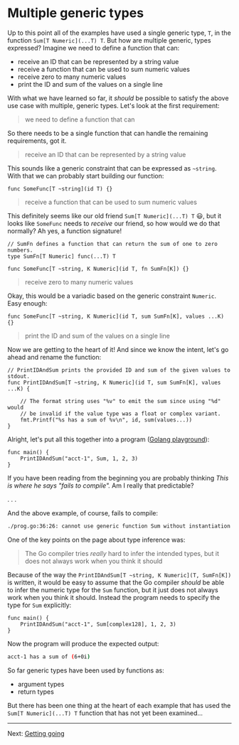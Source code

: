 # Multiple generic types

Up to this point all of the examples have used a single generic type, `T`, in the function `Sum[T Numeric](...T) T`. But how are multiple generic, types expressed? Imagine we need to define a function that can:

* receive an ID that can be represented by a string value
* receive a function that can be used to sum numeric values
* receive zero to many numeric values
* print the ID and sum of the values on a single line

With what we have learned so far, it _should_ be possible to satisfy the above use case with multiple, generic types. Let's look at the first requirement:

> we need to define a function that can

So there needs to be a single function that can handle the remaining requirements, got it.

> receive an ID that can be represented by a string value

This sounds like a generic constraint that can be expressed as `~string`. With that we can probably start building our function:

```golang
func SomeFunc[T ~string](id T) {}
```

> receive a function that can be used to sum numeric values

This definitely seems like our old friend `Sum[T Numeric](...T) T` :smiley:, but it looks like `SomeFunc` needs to _receive_ our friend, so how would we do that normally? Ah yes, a function signature!

```golang
// SumFn defines a function that can return the sum of one to zero numbers.
type SumFn[T Numeric] func(...T) T

func SomeFunc[T ~string, K Numeric](id T, fn SumFn[K]) {}
```

> receive zero to many numeric values

Okay, this would be a variadic based on the generic constraint `Numeric`. Easy enough:

```golang
func SomeFunc[T ~string, K Numeric](id T, sum SumFn[K], values ...K) {}
```

> print the ID and sum of the values on a single line

Now we are getting to the heart of it! And since we know the intent, let's go ahead and rename the function:

```golang
// PrintIDAndSum prints the provided ID and sum of the given values to stdout.
func PrintIDAndSum[T ~string, K Numeric](id T, sum SumFn[K], values ...K) {

	// The format string uses "%v" to emit the sum since using "%d" would
	// be invalid if the value type was a float or complex variant.
	fmt.Printf("%s has a sum of %v\n", id, sum(values...))
}
```

Alright, let's put all this together into a program ([Golang playground](https://gotipplay.golang.org/p/ZeSWNvI-SQi)):

```golang
func main() {
	PrintIDAndSum("acct-1", Sum, 1, 2, 3)
}
```

If you have been reading from the beginning you are probably thinking _This is where he says "fails to compile"._ Am I really that predictable?

.
.
.

And the above example, of course, fails to compile:

```bash
./prog.go:36:26: cannot use generic function Sum without instantiation
```

One of the key points on the page about type inference was:

> The Go compiler tries _really_ hard to infer the intended types, but it does not always work when you think it should

Because of the way the `PrintIDAndSum[T ~string, K Numeric](T, SumFn[K])` is written, it would be easy to assume that the Go compiler _should_ be able to infer the numeric type for the `Sum` function, but it just does not always work when you think it should. Instead the program needs to specify the type for `Sum` explicitly:

```golang
func main() {
	PrintIDAndSum("acct-1", Sum[complex128], 1, 2, 3)
}
```

Now the program will produce the expected output:

```bash
acct-1 has a sum of (6+0i)
```

So far generic types have been used by functions as:

* argument types
* return types

But there has been one thing at the heart of each example that has used the `Sum[T Numeric](...T) T` function that has not yet been examined...

---

Next: [Getting going](../04-getting-going/)
